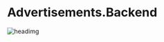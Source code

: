 # Advertisements.Backend
![headimg](https://github.com/bohems/Advertisements.Backend/blob/master/readme-img.png)
